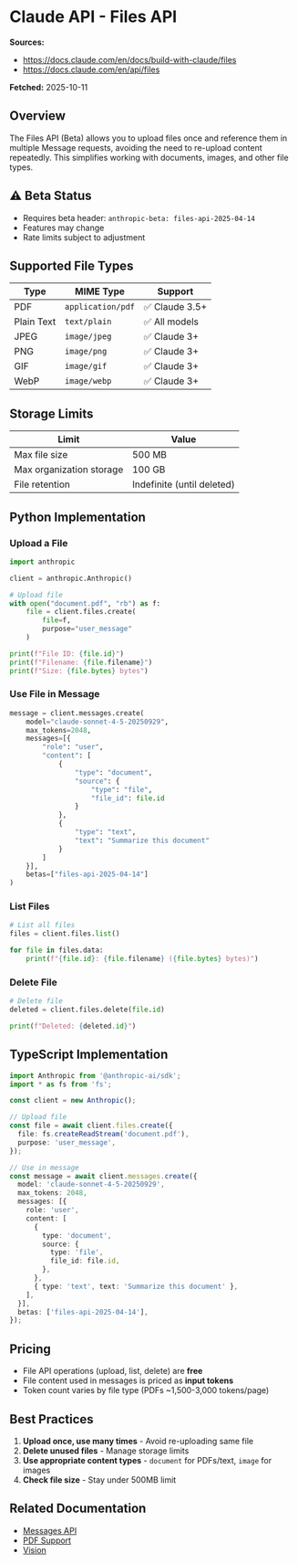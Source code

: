 # Claude API - Files API

**Sources:**
- https://docs.claude.com/en/docs/build-with-claude/files
- https://docs.claude.com/en/api/files

**Fetched:** 2025-10-11

## Overview

The Files API (Beta) allows you to upload files once and reference them in multiple Message requests, avoiding the need to re-upload content repeatedly. This simplifies working with documents, images, and other file types.

## ⚠️ Beta Status

- Requires beta header: `anthropic-beta: files-api-2025-04-14`
- Features may change
- Rate limits subject to adjustment

## Supported File Types

| Type | MIME Type | Support |
|------|-----------|---------|
| PDF | `application/pdf` | ✅ Claude 3.5+ |
| Plain Text | `text/plain` | ✅ All models |
| JPEG | `image/jpeg` | ✅ Claude 3+ |
| PNG | `image/png` | ✅ Claude 3+ |
| GIF | `image/gif` | ✅ Claude 3+ |
| WebP | `image/webp` | ✅ Claude 3+ |

## Storage Limits

| Limit | Value |
|-------|-------|
| Max file size | 500 MB |
| Max organization storage | 100 GB |
| File retention | Indefinite (until deleted) |

## Python Implementation

### Upload a File

```python
import anthropic

client = anthropic.Anthropic()

# Upload file
with open("document.pdf", "rb") as f:
    file = client.files.create(
        file=f,
        purpose="user_message"
    )

print(f"File ID: {file.id}")
print(f"Filename: {file.filename}")
print(f"Size: {file.bytes} bytes")
```

### Use File in Message

```python
message = client.messages.create(
    model="claude-sonnet-4-5-20250929",
    max_tokens=2048,
    messages=[{
        "role": "user",
        "content": [
            {
                "type": "document",
                "source": {
                    "type": "file",
                    "file_id": file.id
                }
            },
            {
                "type": "text",
                "text": "Summarize this document"
            }
        ]
    }],
    betas=["files-api-2025-04-14"]
)
```

### List Files

```python
# List all files
files = client.files.list()

for file in files.data:
    print(f"{file.id}: {file.filename} ({file.bytes} bytes)")
```

### Delete File

```python
# Delete file
deleted = client.files.delete(file.id)

print(f"Deleted: {deleted.id}")
```

## TypeScript Implementation

```typescript
import Anthropic from '@anthropic-ai/sdk';
import * as fs from 'fs';

const client = new Anthropic();

// Upload file
const file = await client.files.create({
  file: fs.createReadStream('document.pdf'),
  purpose: 'user_message',
});

// Use in message
const message = await client.messages.create({
  model: 'claude-sonnet-4-5-20250929',
  max_tokens: 2048,
  messages: [{
    role: 'user',
    content: [
      {
        type: 'document',
        source: {
          type: 'file',
          file_id: file.id,
        },
      },
      { type: 'text', text: 'Summarize this document' },
    ],
  }],
  betas: ['files-api-2025-04-14'],
});
```

## Pricing

- File API operations (upload, list, delete) are **free**
- File content used in messages is priced as **input tokens**
- Token count varies by file type (PDFs ~1,500-3,000 tokens/page)

## Best Practices

1. **Upload once, use many times** - Avoid re-uploading same file
2. **Delete unused files** - Manage storage limits
3. **Use appropriate content types** - `document` for PDFs/text, `image` for images
4. **Check file size** - Stay under 500MB limit

## Related Documentation

- [Messages API](./03-messages-api.md)
- [PDF Support](./18-pdf-support.md)
- [Vision](./07-vision.md)
